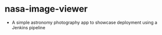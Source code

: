 # nasa-image-viewer
- A simple astronomy photography app to showcase deployment using a Jenkins pipeline
